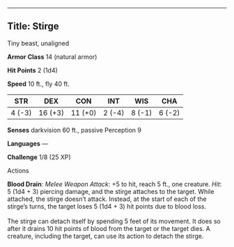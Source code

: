 -------------------------
Title: Stirge
-------------------------


Tiny beast, unaligned

**Armor Class** 14 (natural armor)

**Hit Points** 2 (1d4)

**Speed** 10 ft., fly 40 ft.

  STR|      DEX|       CON|       INT|      WIS|      CHA
  --------| ---------| ---------| --------| --------|--------|
   4 (-3)   | 16 (+3)   | 11 (+0)   | 2 (-4)   | 8 (-1)   | 6 (-2)

**Senses** darkvision 60 ft., passive Perception 9

**Languages** —

**Challenge** 1/8 (25 XP)


Actions

**Blood Drain**: *Melee Weapon Attack*: +5 to hit, reach 5 ft.,
    one creature. *Hit*: 5 (1d4 + 3) piercing damage, and the stirge
    attaches to the target. While attached, the stirge doesn’t attack.
    Instead, at the start of each of the stirge’s turns, the target
    loses 5 (1d4 + 3) hit points due to blood loss.\
    \
    The stirge can detach itself by spending 5 feet of its movement. It
    does so after it drains 10 hit points of blood from the target or
    the target dies. A creature, including the target, can use its
    action to detach the stirge.

